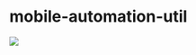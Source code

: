 # mobile-automation-util

[![](https://jitpack.io/v/AspireInfotech/mobile-automation-util.svg)](https://jitpack.io/#AspireInfotech/mobile-automation-util)

